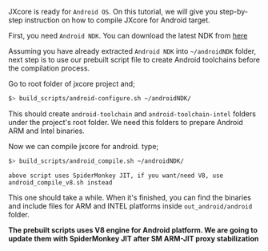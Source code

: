 JXcore is ready for `Android OS`. On this tutorial, we will give you step-by-step instruction on how to compile JXcore for Android target.

First, you need `Android NDK`. You can download the latest NDK from [here](https://developer.android.com/tools/sdk/ndk/index.html)

Assuming you have already extracted `Android NDK` into `~/androidNDK` folder, next step is to use our prebuilt script file to create Android toolchains before the compilation process.

Go to root folder of jxcore project and;
```bash
$> build_scripts/android-configure.sh ~/androidNDK/
```
This should create `android-toolchain` and `android-toolchain-intel` folders under the project's root folder. We need this folders to prepare Android ARM and Intel binaries. 

Now we can compile jxcore for android. type;
```bash
$> build_scripts/android_compile.sh ~/androidNDK/
```
`above script uses SpiderMonkey JIT, if you want/need V8, use android_compile_v8.sh instead`

This one should take a while. When it's finished, you can find the binaries and include files for ARM and INTEL platforms inside `out_android/android` folder.

**The prebuilt scripts uses V8 engine for Android platform. We are going to update them with SpiderMonkey JIT after SM ARM-JIT proxy stabilization**
